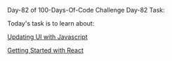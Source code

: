 Day-82 of 100-Days-Of-Code Challenge
Day-82 Task:

Today's task is to learn about:

[Updating UI with Javascript](https://nextjs.org/learn/react-foundations/updating-ui-with-javascript)

[Getting Started with React](https://nextjs.org/learn/react-foundations/getting-started-with-react)